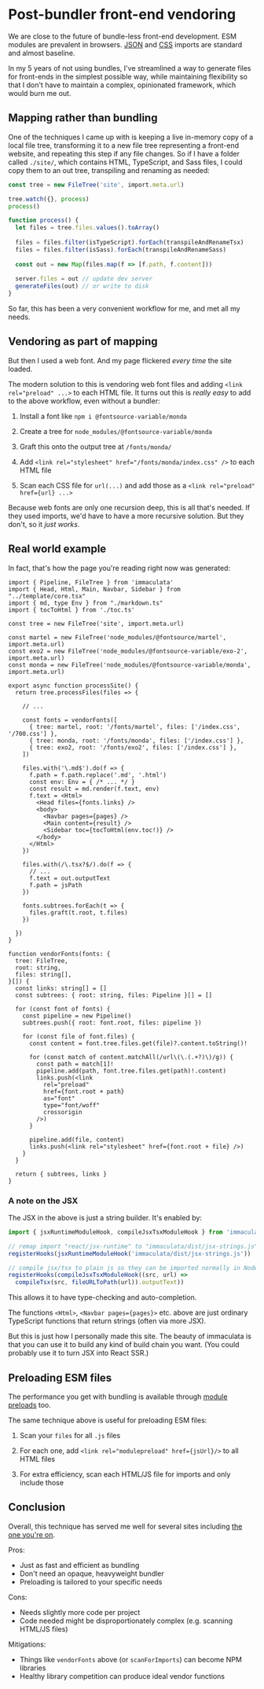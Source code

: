 # Post-bundler front-end vendoring

We are close to the future of bundle-less front-end development. ESM modules are
prevalent in browsers. [JSON](https://caniuse.com/?search=import%20type%20json)
and [CSS](https://caniuse.com/?search=import%20type%20css) imports are standard
and almost baseline.

In my 5 years of not using bundles, I've streamlined a way to generate files for
front-ends in the simplest possible way, while maintaining flexibility so that I
don't have to maintain a complex, opinionated framework, which would burn me out.

## Mapping rather than bundling

One of the techniques I came up with is keeping a live in-memory copy of a local
file tree, transforming it to a new file tree representing a front-end website,
and repeating this step if any file changes. So if I have a folder called
`./site/`, which contains HTML, TypeScript, and Sass files, I could copy them to
an out tree, transpiling and renaming as needed:

```ts
const tree = new FileTree('site', import.meta.url)

tree.watch({}, process)
process()

function process() {
  let files = tree.files.values().toArray()
  
  files = files.filter(isTypeScript).forEach(transpileAndRenameTsx)
  files = files.filter(isSass).forEach(transpileAndRenameSass)
  
  const out = new Map(files.map(f => [f.path, f.content]))
  
  server.files = out // update dev server
  generateFiles(out) // or write to disk
}
```

So far, this has been a very convenient workflow for me, and met all my needs.

## Vendoring as part of mapping

But then I used a web font. And my page flickered *every time* the site loaded.

The modern solution to this is vendoring web font files and adding `<link
rel="preload" ...>` to each HTML file. It turns out this is *really easy* to add
to the above workflow, even without a bundler:

1. Install a font like `npm i @fontsource-variable/monda`

2. Create a tree for `node_modules/@fontsource-variable/monda`

3. Graft this onto the output tree at `/fonts/monda/`

4. Add `<link rel="stylesheet" href="/fonts/monda/index.css" />` to each HTML file

5. Scan each CSS file for `url(...)` and add those as a `<link rel="preload"
   href={url} ...>`

Because web fonts are only one recursion deep, this is all that's needed. If
they used imports, we'd have to have a more recursive solution. But they don't,
so it *just works*.

## Real world example

In fact, that's how the page you're reading right now was generated:

```tsx
import { Pipeline, FileTree } from 'immaculata'
import { Head, Html, Main, Navbar, Sidebar } from "../template/core.tsx"
import { md, type Env } from "./markdown.ts"
import { tocToHtml } from './toc.ts'

const tree = new FileTree('site', import.meta.url)

const martel = new FileTree('node_modules/@fontsource/martel', import.meta.url)
const exo2 = new FileTree('node_modules/@fontsource-variable/exo-2', import.meta.url)
const monda = new FileTree('node_modules/@fontsource-variable/monda', import.meta.url)

export async function processSite() {
  return tree.processFiles(files => {

    // ...

    const fonts = vendorFonts([
      { tree: martel, root: '/fonts/martel', files: ['/index.css', '/700.css'] },
      { tree: monda, root: '/fonts/monda', files: ['/index.css'] },
      { tree: exo2, root: '/fonts/exo2', files: ['/index.css'] },
    ])

    files.with('\.md$').do(f => {
      f.path = f.path.replace('.md', '.html')
      const env: Env = { /* ... */ }
      const result = md.render(f.text, env)
      f.text = <Html>
        <Head files={fonts.links} />
        <body>
          <Navbar pages={pages} />
          <Main content={result} />
          <Sidebar toc={tocToHtml(env.toc!)} />
        </body>
      </Html>
    })

    files.with(/\.tsx?$/).do(f => {
      // ...
      f.text = out.outputText
      f.path = jsPath
    })

    fonts.subtrees.forEach(t => {
      files.graft(t.root, t.files)
    })

  })
}

function vendorFonts(fonts: {
  tree: FileTree,
  root: string,
  files: string[],
}[]) {
  const links: string[] = []
  const subtrees: { root: string, files: Pipeline }[] = []

  for (const font of fonts) {
    const pipeline = new Pipeline()
    subtrees.push({ root: font.root, files: pipeline })

    for (const file of font.files) {
      const content = font.tree.files.get(file)?.content.toString()!

      for (const match of content.matchAll(/url\(\.(.+?)\)/g)) {
        const path = match[1]!
        pipeline.add(path, font.tree.files.get(path)!.content)
        links.push(<link
          rel="preload"
          href={font.root + path}
          as="font"
          type="font/woff"
          crossorigin
        />)
      }

      pipeline.add(file, content)
      links.push(<link rel="stylesheet" href={font.root + file} />)
    }
  }

  return { subtrees, links }
}
```

### A note on the JSX

The JSX in the above is just a string builder. It's enabled by:

```ts
import { jsxRuntimeModuleHook, compileJsxTsxModuleHook } from 'immaculata'

// remap import "react/jsx-runtime" to "immaculata/dist/jsx-strings.js"
registerHooks(jsxRuntimeModuleHook('immaculata/dist/jsx-strings.js'))

// compile jsx/tsx to plain js so they can be imported normally in Node.js
registerHooks(compileJsxTsxModuleHook((src, url) =>
  compileTsx(src, fileURLToPath(url)).outputText))
```

This allows it to have type-checking and auto-completion.

The functions `<Html>`, `<Navbar pages={pages}>` etc. above are just ordinary
TypeScript functions that return strings (often via more JSX).

But this is just how I personally made this site. The beauty of immaculata is
that you can use it to build any kind of build chain you want. (You could
probably use it to turn JSX into React SSR.)

## Preloading ESM files

The performance you get with bundling is available through [module preloads](https://developer.mozilla.org/en-US/docs/Web/HTML/Reference/Attributes/rel/modulepreload) too.

The same technique above is useful for preloading ESM files:

1. Scan your `files` for all `.js` files

2. For each one, add `<link rel="modulepreload" href={jsUrl}/>` to all HTML files

3. For extra efficiency, scan each HTML/JS file for imports and only include those

## Conclusion

Overall, this technique has served me well for several sites including [the one
you're on](https://github.com/thesoftwarephilosopher/immaculata.dev/blob/main/site/build/process.tsx).

Pros:

* Just as fast and efficient as bundling
* Don't need an opaque, heavyweight bundler
* Preloading is tailored to your specific needs

Cons:

* Needs slightly more code per project
* Code needed might be disproportionately complex (e.g. scanning HTML/JS files)

Mitigations:

* Things like `vendorFonts` above (or `scanForImports`) can become NPM libraries
* Healthy library competition can produce ideal vendor functions
